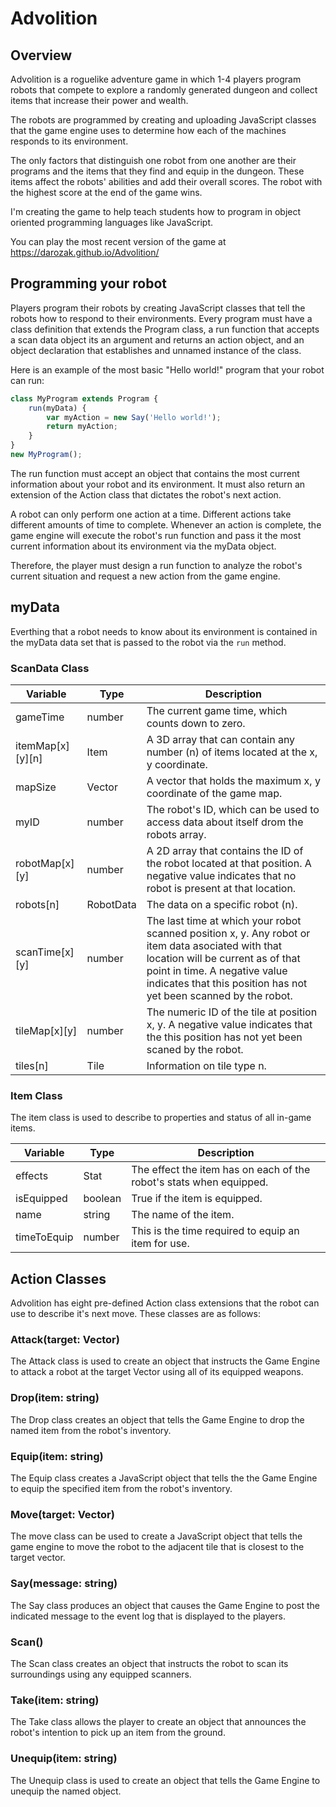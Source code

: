 # Advolition
## Overview
Advolition is a roguelike adventure game in which 1-4 players program robots that compete to explore a randomly generated dungeon and collect items that increase their power and wealth.

The robots are programmed by creating and uploading JavaScript classes that the game engine uses to determine how each of the machines responds to its environment.

The only factors that distinguish one robot from one another are their programs and the items that they find and equip in the dungeon. These items affect the robots' abilities and add their overall scores. The robot with the highest score at the end of the game wins.

I'm creating the game to help teach students how to program in object oriented programming languages like JavaScript.

You can play the most recent version of the game at https://darozak.github.io/Advolition/

## Programming your robot
Players program their robots by creating JavaScript classes that tell the robots how to respond to their environments. Every program must have a class definition that extends the Program class, a run function that accepts a scan data object its an argument and returns an action object, and an object declaration that establishes and unnamed instance of the class.

Here is an example of the most basic "Hello world!" program that your robot can run:
```javascript
class MyProgram extends Program {
    run(myData) {
        var myAction = new Say('Hello world!');
        return myAction;
    }
}
new MyProgram();
```
The run function must accept an object that contains the most current information about your robot and its environment. It must also return an extension of the Action class that dictates the robot's next action.

A robot can only perform one action at a time. Different actions take different amounts of time to complete. Whenever an action is complete, the game engine will execute the robot's run function and pass it the most current information about its environment via the myData object.

Therefore, the player must design a run function to analyze the robot's current situation and request a new action from the game engine.

## myData
Everthing that a robot needs to know about its environment is contained in the myData data set that is passed to the robot via the `run` method. 

### ScanData Class

| Variable | Type | Description |
| -------- | ---- | ----------- |
| gameTime | number | The current game time, which counts down to zero. |
| itemMap[x][y][n] | Item | A 3D array that can contain any number (n) of items located at the x, y coordinate. |
| mapSize | Vector | A vector that holds the maximum x, y coordinate of the game map. |
| myID     | number | The robot's ID, which can be used to access data about itself drom the robots array. |
| robotMap[x][y] | number | A 2D array that contains the ID of the robot located at that position. A negative value indicates that no robot is present at that location. |
| robots[n] | RobotData | The data on a specific robot (n). |
| scanTime[x][y] | number | The last time at which your robot scanned position x, y.  Any robot or item data asociated with that location will be current as of that point in time. A negative value indicates that this position has not yet been scanned by the robot. |
| tileMap[x][y] | number | The numeric ID of the tile at position x, y.  A negative value indicates that the this position has not yet been scaned by the robot. |
| tiles[n] | Tile | Information on tile type n. |

### Item Class
The item class is used to describe to properties and status of all in-game items.

| Variable | Type | Description |
| -------- | ---- | ----------- |
| effects | Stat | The effect the item has on each of the robot's stats when equipped. |
| isEquipped | boolean | True if the item is equipped. |
| name | string | The name of the item. |
| timeToEquip | number | This is the time required to equip an item for use. |

## Action Classes
Advolition has eight pre-defined Action class extensions that the robot can use to describe it's next move. These classes are as follows:

### Attack(target: Vector)
The Attack class is used to create an object that instructs the Game Engine to attack a robot at the target Vector using all of its equipped weapons.

### Drop(item: string)
The Drop class creates an object that tells the Game Engine to drop the named item from the robot's inventory.

### Equip(item: string)
The Equip class creates a JavaScript object that tells the the Game Engine to equip the specified item from the robot's inventory.

### Move(target: Vector)
The move class can be used to create a JavaScript object that tells the game engine to move the robot to the adjacent tile that is closest to the target vector.

### Say(message: string)
The Say class produces an object that causes the Game Engine to post the indicated message to the event log that is displayed to the players.

### Scan()
The Scan class creates an object that instructs the robot to scan its surroundings using any equipped scanners.

### Take(item: string)
The Take class allows the player to create an object that announces the robot's intention to pick up an item from the ground.

### Unequip(item: string)
The Unequip class is used to create an object that tells the Game Engine to unequip the named object.
